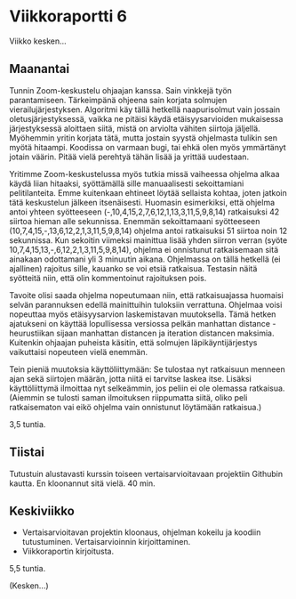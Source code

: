 # Viikkoraportti 6

Viikko kesken...

## Maanantai

Tunnin Zoom-keskustelu ohjaajan kanssa. Sain vinkkejä työn parantamiseen. Tärkeimpänä ohjeena sain korjata solmujen vierailujärjestyksen. Algoritmi käy tällä hetkellä naapurisolmut vain jossain oletusjärjestyksessä, vaikka ne pitäisi käydä etäisyysarvioiden mukaisessa järjestyksessä aloittaen siitä, mistä on arviolta vähiten siirtoja jäljellä. Myöhemmin yritin korjata tätä, mutta jostain syystä ohjelmasta tulikin sen myötä hitaampi. Koodissa on varmaan bugi, tai ehkä olen myös ymmärtänyt jotain väärin. Pitää vielä perehtyä tähän lisää ja yrittää uudestaan.

Yritimme Zoom-keskustelussa myös tutkia missä vaiheessa ohjelma alkaa käydä liian hitaaksi, syöttämällä sille manuaalisesti sekoittamiani pelitilanteita. Emme kuitenkaan ehtineet löytää sellaista kohtaa, joten jatkoin tätä keskustelun jälkeen itsenäisesti. Huomasin esimerkiksi, että ohjelma antoi yhteen syötteeseen (-,10,4,15,2,7,6,12,1,13,3,11,5,9,8,14) ratkaisuksi 42 siirtoa hieman alle sekunnissa. Enemmän sekoittamaani syötteeseen (10,7,4,15,-,13,6,12,2,1,3,11,5,9,8,14) ohjelma antoi ratkaisuksi 51 siirtoa noin 12 sekunnissa. Kun sekoitin viimeksi mainittua lisää yhden siirron verran (syöte 10,7,4,15,13,-,6,12,2,1,3,11,5,9,8,14), ohjelma ei onnistunut ratkaisemaan sitä ainakaan odottamani yli 3 minuutin aikana. Ohjelmassa on tällä hetkellä (ei ajallinen) rajoitus sille, kauanko se voi etsiä ratkaisua. Testasin näitä syötteitä niin, että olin kommentoinut rajoituksen pois.

Tavoite olisi saada ohjelma nopeutumaan niin, että ratkaisuajassa huomaisi selvän parannuksen edellä mainittuihin tuloksiin verrattuna. Ohjelmaa voisi nopeuttaa myös etäisyysarvion laskemistavan muutoksella. Tämä hetken ajatukseni on käyttää lopullisessa versiossa pelkän manhattan distance -heurustiikan sijaan manhattan distancen ja iteration distancen maksimia. Kuitenkin ohjaajan puheista käsitin, että solmujen läpikäyntijärjestys vaikuttaisi nopeuteen vielä enemmän.

Tein pieniä muutoksia käyttöliittymään: Se tulostaa nyt ratkaisuun menneen ajan sekä siirtojen määrän, jotta niitä ei tarvitse laskea itse. Lisäksi käyttöliittymä ilmoittaa nyt selkeämmin, jos peliin ei ole olemassa ratkaisua. (Aiemmin se tulosti saman ilmoituksen riippumatta siitä, oliko peli ratkaisematon vai eikö ohjelma vain onnistunut löytämään ratkaisua.)

3,5 tuntia.

## Tiistai

Tutustuin alustavasti kurssin toiseen vertaisarvioitavaan projektiin Githubin kautta. En kloonannut sitä vielä. 40 min.

## Keskiviikko

- Vertaisarvioitavan projektin kloonaus, ohjelman kokeilu ja koodiin tutustuminen. Vertaisarvioinnin kirjoittaminen.
- Viikkoraportin kirjoitusta.

5,5 tuntia.

(Kesken...)
